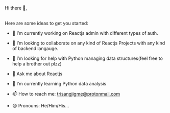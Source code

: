 

<!--

**trizzilla/trizzilla** is a ✨ _special_ ✨ repository because its `README.md` (this file) appears on your GitHub profile.

- ⚡ Fun fact: ...

-->
Hi there 👋,

<br/>
Here are some ideas to get you started:

- 🔭 I’m currently working on Reactjs admin with different types of auth.

- 👯 I’m looking to collaborate on any kind of Reactjs Projects with any kind of backend langauge.
- 🤔 I’m looking for help with Python managing data structures(feel free to help a brother out plzz)
- 💬 Ask me about Reactjs 
- 🌱 I’m currently learning Python data analysis
- 📫 How to reach me: trisangjigme@protonmail.com
- 😄 Pronouns: He/Him/His...







